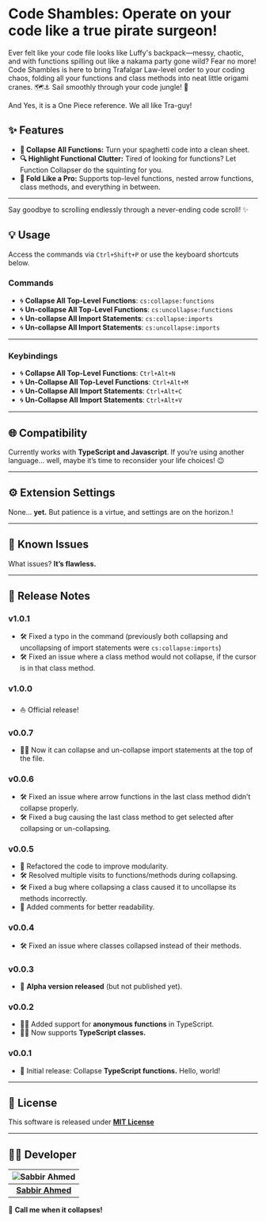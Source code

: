 # Code Shambles: Operate on your code like a true pirate surgeon!
Ever felt like your code file looks like Luffy's backpack—messy, chaotic, and with functions spilling out like a nakama party gone wild? Fear no more! Code Shambles is here to bring Trafalgar Law-level order to your coding chaos, folding all your functions and class methods into neat little origami cranes. 🗺️⚓ Sail smoothly through your code jungle! 🚀

And Yes, it is a One Piece reference. We all like Tra-guy!

## ✨ Features
- **📜 Collapse All Functions:** Turn your spaghetti code into a clean sheet.
- **🔍 Highlight Functional Clutter:** Tired of looking for functions? Let Function Collapser do the squinting for you.
- **🤖 Fold Like a Pro:** Supports top-level functions, nested arrow functions, class methods, and everything in between.

---

Say goodbye to scrolling endlessly through a never-ending code scroll! ✨

## 💡 **Usage**  
Access the commands via `Ctrl+Shift+P` or use the keyboard shortcuts below.  

### **Commands**  
- 🌀 **Collapse All Top-Level Functions**: `cs:collapse:functions`  
- 🌀 **Un-collapse All Top-Level Functions**: `cs:uncollapse:functions`
- 🌀 **Un-collapse All Import Statements**: `cs:collapse:imports`
- 🌀 **Un-collapse All Import Statements**: `cs:uncollapse:imports`  

---

### **Keybindings**  
- 🌀 **Collapse All Top-Level Functions**: `Ctrl+Alt+N`  
- 🌀 **Un-Collapse All Top-Level Functions**: `Ctrl+Alt+M`
- 🌀 **Un-Collapse All Import Statements**: `Ctrl+Alt+C`
- 🌀 **Un-Collapse All Import Statements**: `Ctrl+Alt+V`

---

## 🌐 **Compatibility**  
Currently works with **TypeScript and Javascript**.
If you’re using another language... well, maybe it’s time to reconsider your life choices! 😉  

---

## ⚙️ **Extension Settings**  
None... **yet.** But patience is a virtue, and settings are on the horizon.!  

---

## 🐞 **Known Issues**  
What issues? **It’s flawless.**  

--- 

## 📝 **Release Notes**  

### **v1.0.1**  
- 🛠️ Fixed a typo in the command (previously both collapsing and uncollapsing of import statements were `cs:collapse:imports`)  
- 🛠️ Fixed an issue where a class method would not collapse, if the cursor is in that class method.

### **v1.0.0**  
- ⛵ Official release!

### **v0.0.7**  
- 🧑‍💻 Now it can collapse and un-collapse import statements at the top of the file. 

### **v0.0.6**  
- 🛠️ Fixed an issue where arrow functions in the last class method didn’t collapse properly.  
- 🛠️ Fixed a bug causing the last class method to get selected after collapsing or un-collapsing.  

### **v0.0.5**  
- 🧹 Refactored the code to improve modularity.  
- 🛠️ Resolved multiple visits to functions/methods during collapsing.  
- 🛠️ Fixed a bug where collapsing a class caused it to uncollapse its methods incorrectly.  
- 📝 Added comments for better readability.  

### **v0.0.4**  
- 🛠️ Fixed an issue where classes collapsed instead of their methods.  

### **v0.0.3**  
- 🚧 **Alpha version released** (but not published yet).  

### **v0.0.2**  
- 🧑‍💻 Added support for **anonymous functions** in TypeScript.  
- 🧑‍🏫 Now supports **TypeScript classes.**  

### **v0.0.1**  
- 🌟 Initial release: Collapse **TypeScript functions.** Hello, world!  

---

## 🐞 **License**  
This software is released under [**MIT License**](https://www.opensource.org/licenses/mit-license.php)

--- 

## 👨‍💻 **Developer**  

| ![Sabbir Ahmed](https://avatars.githubusercontent.com/u/25762687?s=60) |  
|:---:|  
| [**Sabbir Ahmed**](https://github.com/ahmdsabbir) |  

💬 **Call me when it collapses!** 
